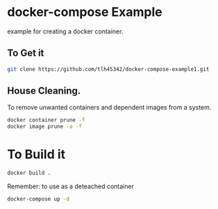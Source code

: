 # docker-compose Example
example  for creating a docker container.

## To Get it
```bash
git clone https://github.com/tlh45342/docker-compose-example1.git
```
## House Cleaning.
To remove unwanted containers and dependent images from a system.

```bash
docker container prune -f
docker image prune -a -f
```

# To Build it
```bash
docker build .
```

Remember: to use as a deteached container

```bash
docker-compose up -d
```
